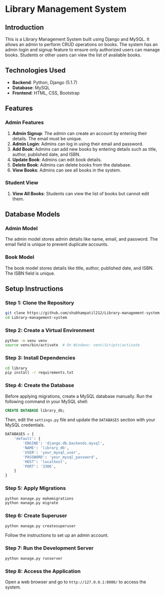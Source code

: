 # Library Management System

## Introduction

This is a Library Management System built using Django and MySQL. It allows an admin to perform CRUD operations on books. The system has an admin login and signup feature to ensure only authorized users can manage books. Students or other users can view the list of available books.

## Technologies Used

- **Backend**: Python, Django (5.1.7)
- **Database**: MySQL
- **Frontend**: HTML, CSS, Bootstrap

## Features

### Admin Features

1. **Admin Signup**: The admin can create an account by entering their details. The email must be unique.
2. **Admin Login**: Admins can log in using their email and password.
3. **Add Book**: Admins can add new books by entering details such as title, author, published date, and ISBN.
4. **Update Book**: Admins can edit book details.
5. **Delete Book**: Admins can delete books from the database.
6. **View Books**: Admins can see all books in the system.

### Student View

1. **View All Books**: Students can view the list of books but cannot edit them.

## Database Models

### Admin Model

The admin model stores admin details like name, email, and password. The email field is unique to prevent duplicate accounts.

### Book Model

The book model stores details like title, author, published date, and ISBN. The ISBN field is unique.

## Setup Instructions

### Step 1: Clone the Repository
```sh
git clone https://github.com/shubhampatil212/Library-management-system
cd Library-management-system
```

### Step 2: Create a Virtual Environment
```sh
python -m venv venv
source venv/bin/activate  # On Windows: venv\Scripts\activate
```

### Step 3: Install Dependencies
```sh
cd library
pip install -r requirements.txt
```

### Step 4: Create the Database
Before applying migrations, create a MySQL database manually. Run the following command in your MySQL shell:

```sql
CREATE DATABASE library_db;
```

Then, edit the `settings.py` file and update the `DATABASES` section with your MySQL credentials.

```python
DATABASES = {
    'default': {
        'ENGINE': 'django.db.backends.mysql',
        'NAME': 'library_db',
        'USER': 'your_mysql_user',
        'PASSWORD': 'your_mysql_password',
        'HOST': 'localhost',
        'PORT': '3306',
    }
}
```

### Step 5: Apply Migrations
```sh
python manage.py makemigrations
python manage.py migrate
```

### Step 6: Create Superuser
```sh
python manage.py createsuperuser
```
Follow the instructions to set up an admin account.

### Step 7: Run the Development Server
```sh
python manage.py runserver
```

### Step 8: Access the Application
Open a web browser and go to `http://127.0.0.1:8000/` to access the system.

